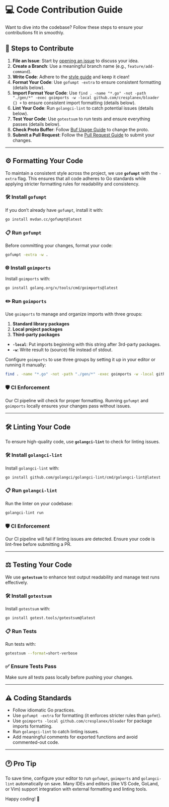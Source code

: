 # 💻 Code Contribution Guide

Want to dive into the codebase? Follow these steps to ensure your contributions fit in smoothly.

## 🚀 Steps to Contribute
1. **File an Issue**: Start by [opening an issue](https://github.com/cresplanex/bloader/issues) to discuss your idea.
2. **Create a Branch**: Use a meaningful branch name (e.g., `feature/add-command`).
3. **Write Code**: Adhere to the [style guide](../style_guide.md) and keep it clean!
4. **Format Your Code**: Use `gofumpt -extra` to ensure consistent formatting (details below).
5. **Import Format Your Code**: Use `find . -name "*.go" -not -path "./gen/*" -exec goimports -w -local github.com/cresplanex/bloader {} +` to ensure consistent import formatting (details below).
6. **Lint Your Code**: Run `golangci-lint` to catch potential issues (details below).
7. **Test Your Code**: Use `gotestsum` to run tests and ensure everything passes (details below).
8. **Check Proto Buffer**: Follow [Buf Usage Guide](buf.md) to change the proto.
9. **Submit a Pull Request**: Follow the [Pull Request Guide](pull_request.md) to submit your changes.

---

## ⚙️ Formatting Your Code
To maintain a consistent style across the project, we use **`gofumpt`** with the `-extra` flag. This ensures that all code adheres to Go standards while applying stricter formatting rules for readability and consistency.

### 🛠️ Install `gofumpt`
If you don’t already have `gofumpt`, install it with:
```bash
go install mvdan.cc/gofumpt@latest
```

### 📋 Run `gofumpt`
Before committing your changes, format your code:
```bash
gofumpt -extra -w .
```

### 🌐 Install `goimports`
Install `goimports` with:
```bash
go install golang.org/x/tools/cmd/goimports@latest
```

### ✏️ Run `goimports`

Use `goimports` to manage and organize imports with three groups:

1. **Standard library packages**
2. **Local project packages**
3. **Third-party packages**

- **`-local`**: Put imports beginning with this string after 3rd-party packages.
- **`-w`**: Write result to (source) file instead of stdout.

Configure `goimports` to use three groups by setting it up in your editor or running it manually:
```bash
find . -name "*.go" -not -path "./gen/*" -exec goimports -w -local github.com/cresplanex/bloader {} +
```

### 🛡️ CI Enforcement
Our CI pipeline will check for proper formatting. Running `gofumpt` and `goimports` locally ensures your changes pass without issues.

---

## 🛠️ Linting Your Code
To ensure high-quality code, use **`golangci-lint`** to check for linting issues.

### 🛠️ Install `golangci-lint`
Install `golangci-lint` with:
```bash
go install github.com/golangci/golangci-lint/cmd/golangci-lint@latest
```

### 📋 Run `golangci-lint`
Run the linter on your codebase:
```bash
golangci-lint run
```

### 🛡️ CI Enforcement
Our CI pipeline will fail if linting issues are detected. Ensure your code is lint-free before submitting a PR.

---

## ⚖️ Testing Your Code
We use **`gotestsum`** to enhance test output readability and manage test runs effectively.

### 🛠️ Install `gotestsum`
Install `gotestsum` with:
```bash
go install gotest.tools/gotestsum@latest
```

### 📋 Run Tests
Run tests with:
```bash
gotestsum --format=short-verbose
```

### ✅ Ensure Tests Pass
Make sure all tests pass locally before pushing your changes.

---

## ⚠️ Coding Standards
- Follow idiomatic Go practices.
- Use `gofumpt -extra` for formatting (it enforces stricter rules than `gofmt`).
- Use `goimports -local github.com/cresplanex/bloader` for package imports formatting.
- Run `golangci-lint` to catch linting issues.
- Add meaningful comments for exported functions and avoid commented-out code.

---

## 🕐 Pro Tip
To save time, configure your editor to run `gofumpt`, `goimports` and `golangci-lint` automatically on save. Many IDEs and editors (like VS Code, GoLand, or Vim) support integration with external formatting and linting tools.

Happy coding! 🎉
